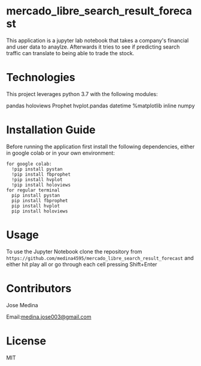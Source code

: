 # mercado_libre_search_result_forecast

This application is a jupyter lab notebook that takes a company's financial and user data to anaylze. Afterwards it tries to see if predicting search traffic can translate to being able to trade the stock.

# Technologies

This project leverages python 3.7 with the following modules:

pandas
holoviews
Prophet
hvplot.pandas
datetime
%matplotlib inline
numpy

# Installation Guide

Before running the application first install the following dependencies, either in google colab or in your own environment:

```
for google colab:
  !pip install pystan
  !pip install fbprophet
  !pip install hvplot
  !pip install holoviews
for regular terminal
  pip install pystan
  pip install fbprophet
  pip install hvplot
  pip install holoviews
```

# Usage

To use the Jupyter Notebook clone the repository from `https://github.com/medina4595/mercado_libre_search_result_forecast`
and either hit play all or go through each cell pressing Shift+Enter

# Contributors

Jose Medina

Email:medina.jose003@gmail.com

# License

MIT